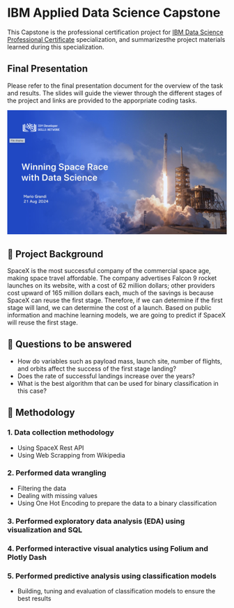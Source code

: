 # IBM Applied Data Science Capstone
This Capstone is the professional certification project for [IBM Data Science Professional Certificate](https://www.coursera.org/professional-certificates/ibm-data-science) specialization, and summarizesthe project materials learned during this specialization.

## Final Presentation
Please refer to the final presentation document for the overview of the task and results. The slides will guide the viewer through the different stages of the project and links are provided to the apporpriate coding tasks.

[<img src="https://github.com/mg380/IBM-Applied-Data-Science-Capstone/blob/main/figs/presentation%20first%20page.png" width="window.innerWidth" height="auto">](https://github.com/mg380/IBM-Applied-Data-Science-Capstone/blob/main/ds-capstone-template-coursera.pdf)



## :page_facing_up: Project Background
SpaceX is the most successful company of the commercial space 
age, making space travel affordable. The company advertises Falcon 
9 rocket launches on its website, with a cost of 62 million dollars; 
other providers cost upward of 165 million dollars each, much of the 
savings is because SpaceX can reuse the first stage. Therefore, if we 
can determine if the first stage will land, we can determine the cost 
of a launch. Based on public information and machine learning 
models, we are going to predict if SpaceX will reuse the first stage.
## :page_facing_up: Questions to be answered 
- How do variables such as payload mass, launch site, number of 
flights, and orbits affect the success of the first stage landing? 
- Does the rate of successful landings increase over the years? 
- What is the best algorithm that can be used for binary classification 
in this case?
## :page_facing_up: Methodology
  ### 1. Data collection methodology
  - Using SpaceX Rest API
  - Using Web Scrapping from Wikipedia
  ### 2. Performed data wrangling
  - Filtering the data
  - Dealing with missing values
  - Using One Hot Encoding to prepare the data to a binary classification
  ### 3. Performed exploratory data analysis (EDA) using visualization and SQL
  ### 4. Performed interactive visual analytics using Folium and Plotly Dash
  ### 5. Performed predictive analysis using classification models
  - Building, tuning and evaluation of classification models to ensure the best
  results
